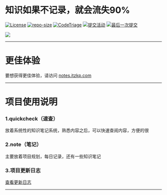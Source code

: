 # 知识如果不记录，就会流失90%

[![License](https://img.shields.io/github/license/zhukunpenglinyutong/notes.svg)](LICENSE)
[![repo-size](https://img.shields.io/github/repo-size/zhukunpenglinyutong/notes.svg)](repo-size)
[![CodeTriage](https://www.codetriage.com/zhukunpenglinyutong/notes/badges/users.svg)](CodeTriage)
[![提交活动](https://img.shields.io/github/commit-activity/m/zhukunpenglinyutong/notes.svg)](提交活动)
[![最后一次提交](https://img.shields.io/github/last-commit/zhukunpenglinyutong/notes.svg)](最后一次提交)

<img src="https://ss0.bdstatic.com/94oJfD_bAAcT8t7mm9GUKT-xh_/timg?image&quality=100&size=b4000_4000&sec=1559637808&di=b2b7de8007a8e1c5e3ea07f3b2ae0192&src=http://5b0988e595225.cdn.sohucs.com/images/20171230/a540bdf43bdc49828f40a8a0e50ae762.jpeg" />

---

# 更佳体验

要想获得更佳体验，请访问 [notes.itzkp.com](https://notes.itzkp.com)

---

# 项目使用说明

### 1.quickcheck（速查）

放着系统性的知识笔记系统，熟悉内容之后，可以快速查阅内容，方便的很

### 2.note（笔记）

主要放着项目规划，每日记录，还有一些知识笔记

### 3.项目更新日志

[查看更新日志](https://github.com/zhukunpenglinyutong/notes/blob/master/record.md)

---
